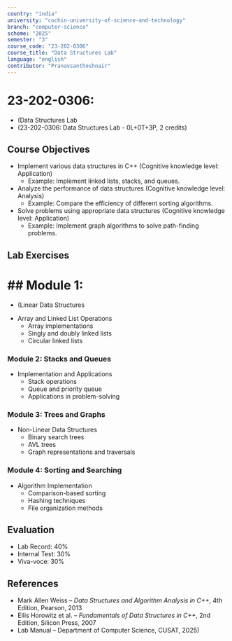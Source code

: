 ```yaml
---
country: "india"
university: "cochin-university-of-science-and-technology"
branch: "computer-science"
scheme: "2025"
semester: "3"
course_code: "23-202-0306"
course_title: "Data Structures Lab"
language: "english"
contributor: "Pranavsanthoshnair"
---
```


# 23-202-0306: 
  - (Data Structures Lab
  - (23-202-0306: Data Structures Lab - 0L+0T+3P, 2 credits)
## Course Objectives

* Implement various data structures in C++ (Cognitive knowledge level: Application)
    - Example: Implement linked lists, stacks, and queues.
* Analyze the performance of data structures (Cognitive knowledge level: Analysis)
    - Example: Compare the efficiency of different sorting algorithms.
* Solve problems using appropriate data structures (Cognitive knowledge level: Application)
    - Example: Implement graph algorithms to solve path-finding problems.

## Lab Exercises

# ## Module 1: 
  - (Linear Data Structures

* Array and Linked List Operations
  - Array implementations
  - Singly and doubly linked lists
  - Circular linked lists

### Module 2: Stacks and Queues
* Implementation and Applications
  - Stack operations
  - Queue and priority queue
  - Applications in problem-solving

### Module 3: Trees and Graphs
* Non-Linear Data Structures
  - Binary search trees
  - AVL trees
  - Graph representations and traversals

### Module 4: Sorting and Searching
* Algorithm Implementation
  - Comparison-based sorting
  - Hashing techniques
  - File organization methods

## Evaluation
* Lab Record: 40%
* Internal Test: 30%
* Viva-voce: 30%

## References

* Mark Allen Weiss – *Data Structures and Algorithm Analysis in C++*, 4th Edition, Pearson, 2013
* Ellis Horowitz et al. – *Fundamentals of Data Structures in C++*, 2nd Edition, Silicon Press, 2007
* Lab Manual – Department of Computer Science, CUSAT, 2025)
